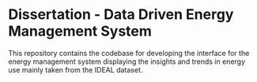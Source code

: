 # Dissertation - Data Driven Energy Management System

This repository contains the codebase for developing the interface for the energy management system displaying the insights and trends in energy use mainly taken from the IDEAL dataset.
